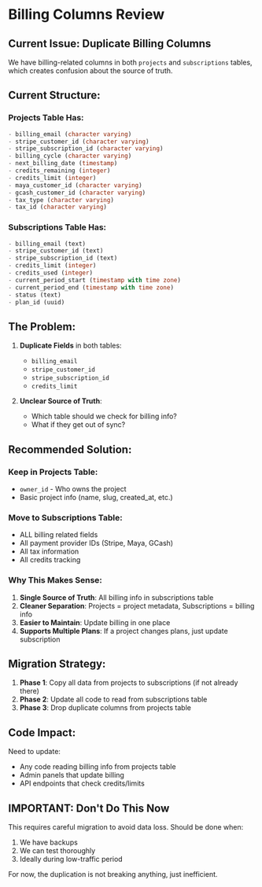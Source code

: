 # Billing Columns Review

## Current Issue: Duplicate Billing Columns

We have billing-related columns in both `projects` and `subscriptions` tables, which creates confusion about the source of truth.

## Current Structure:

### Projects Table Has:
```sql
- billing_email (character varying)
- stripe_customer_id (character varying)
- stripe_subscription_id (character varying)
- billing_cycle (character varying)
- next_billing_date (timestamp)
- credits_remaining (integer)
- credits_limit (integer)
- maya_customer_id (character varying)
- gcash_customer_id (character varying)
- tax_type (character varying)
- tax_id (character varying)
```

### Subscriptions Table Has:
```sql
- billing_email (text)
- stripe_customer_id (text)
- stripe_subscription_id (text)
- credits_limit (integer)
- credits_used (integer)
- current_period_start (timestamp with time zone)
- current_period_end (timestamp with time zone)
- status (text)
- plan_id (uuid)
```

## The Problem:

1. **Duplicate Fields** in both tables:
   - `billing_email`
   - `stripe_customer_id`
   - `stripe_subscription_id`
   - `credits_limit`

2. **Unclear Source of Truth**:
   - Which table should we check for billing info?
   - What if they get out of sync?

## Recommended Solution:

### Keep in Projects Table:
- `owner_id` - Who owns the project
- Basic project info (name, slug, created_at, etc.)

### Move to Subscriptions Table:
- ALL billing related fields
- All payment provider IDs (Stripe, Maya, GCash)
- All tax information
- All credits tracking

### Why This Makes Sense:
1. **Single Source of Truth**: All billing info in subscriptions table
2. **Cleaner Separation**: Projects = project metadata, Subscriptions = billing info
3. **Easier to Maintain**: Update billing in one place
4. **Supports Multiple Plans**: If a project changes plans, just update subscription

## Migration Strategy:

1. **Phase 1**: Copy all data from projects to subscriptions (if not already there)
2. **Phase 2**: Update all code to read from subscriptions table
3. **Phase 3**: Drop duplicate columns from projects table

## Code Impact:

Need to update:
- Any code reading billing info from projects table
- Admin panels that update billing
- API endpoints that check credits/limits

## IMPORTANT: Don't Do This Now

This requires careful migration to avoid data loss. Should be done when:
1. We have backups
2. We can test thoroughly
3. Ideally during low-traffic period

For now, the duplication is not breaking anything, just inefficient.